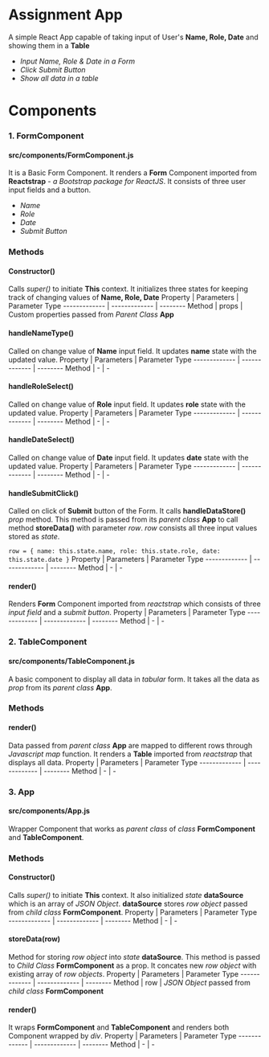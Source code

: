 # Assignment App

A simple React App capable of taking input of User's __Name, Role, Date__ and showing them in a __Table__
  - _Input Name, Role & Date in a Form_
  - _Click Submit Button_
  - _Show all data in a table_

# Components
### 1. FormComponent
#### src/components/FormComponent.js ####

  It is a Basic Form Component. It renders a __Form__ Component imported from __Reactstrap__ - _a Bootstrap package for ReactJS_. It consists of three user input fields and a button. 
  - _Name_
  - _Role_
  - _Date_
  - _Submit Button_
### Methods ###
#### Constructor() ####
Calls _super()_ to initiate __This__ context. It initializes three states for keeping track of changing values of __Name, Role, Date__
Property  | Parameters | Parameter Type
------------- | ------------- | --------
Method  | props | Custom properties passed from _Parent Class_ __App__

#### handleNameType() ####
Called on change value of __Name__ input field. It updates __name__ state with the updated value.
Property  | Parameters | Parameter Type
------------- | ------------- | --------
Method  | - | -


#### handleRoleSelect() ####
Called on change value of __Role__ input field. It updates __role__ state with the updated value.
Property  | Parameters | Parameter Type
------------- | ------------- | --------
Method  | - | -

#### handleDateSelect() ####
Called on change value of __Date__ input field. It updates __date__ state with the updated value.
Property  | Parameters | Parameter Type
------------- | ------------- | --------
Method  | - | -

#### handleSubmitClick() ####
Called on click of __Submit__ button of the Form. It calls __handleDataStore()__ _prop_ method. This method is passed from its _parent class_ __App__ to call method __storeData()__ with parameter _row_. _row_ consists all three input values stored as _state_.

`row = {
            name: this.state.name,
            role: this.state.role,
            date: this.state.date
        }`
Property  | Parameters | Parameter Type
------------- | ------------- | --------
Method  | - | -
#### render() ####
Renders __Form__ Component imported from _reactstrap_ which consists of three _input field_ and a _submit button_.
Property  | Parameters | Parameter Type
------------- | ------------- | --------
Method  | - | -

### 2. TableComponent
#### src/components/TableComponent.js ####
A basic component to display all data in _tabular_ form. It takes all the data as _prop_ from its _parent class_ __App__.

### Methods ###
#### render() ####
Data passed from _parent class_ __App__ are mapped to different rows through _Javascript map_ function. It renders a __Table__ imported from _reactstrap_ that displays all data.
Property  | Parameters | Parameter Type
------------- | ------------- | --------
Method  | - | -

### 3. App
#### src/components/App.js ####
Wrapper Component that works as _parent class_ of _class_ __FormComponent__ and __TableComponent__.

### Methods ###
#### Constructor() ####
Calls _super()_ to initiate __This__ context. It also initialized _state_ __dataSource__ which is an array of _JSON Object_. __dataSource__ stores _row object_ passed from _child class_ __FormComponent__.
Property  | Parameters | Parameter Type
------------- | ------------- | --------
Method  | - | -

#### storeData(row) ####
Method for storing _row object_ into _state_ __dataSource__. This method is passed to _Child Class_ __FormComponent__ as a prop. It concates new _row object_ with existing array of _row objects_.
Property  | Parameters | Parameter Type
------------- | ------------- | --------
Method  | row | _JSON Object_ passed from _child class_ __FormComponent__

#### render() ####
It wraps __FormComponent__ and __TableComponent__ and renders both Component wrapped by _div_.
Property  | Parameters | Parameter Type
------------- | ------------- | --------
Method  | - | -

    
